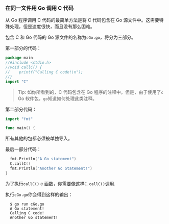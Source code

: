 ### 在同一文件用 Go 调用 C 代码

从 Go 程序调用 C 代码的最简单方法是将 C 代码包含在 Go 源文件中。这需要特殊处理，但是速度很快，而且没有那么困难。

包含 C 和 Go 代码的 Go 源文件的名称为`cGo.go`，将分为三部分。

第一部分的代码：

```Go
package main
//#include <stdio.h>
//void callC() {
//    printf("Calling C code!\n");
//}
import "C"
```

> Tip: 如你所看到的，C 代码包含在 Go 程序的注释中。但是，由于使用了`c` Go 软件包，`go`知道如何处理此类注释。

第二部分代码：

```Go
import "fmt"

func main() {
```

所有其他的包都必须被单独导入。

最后一部分代码：

```Go
  fmt.Println("A Go statement")
  C.callC()
  fmt.Println("Another Go Statement!")
}
```

为了执行`callC()` c 函数，你需要像这样`C.callC()`调用.

执行`cGo.go`你会得到这样的输出：

```shell
  $ go run cGo.go
  A Go statement!
  Calling C code!
  Another Go statement!
```
